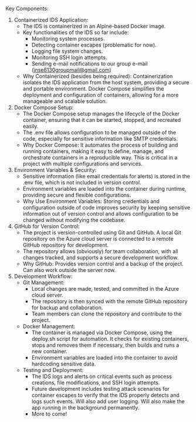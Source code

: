 Key Components:

1. Containerized IDS Application:
    - The IDS is containerized in an Alpine-based Docker image.
    - Key functionalities of the IDS so far include:
        * Monitoring system processes.
        * Detecting container escapes (problematic for now).
        * Logging file system changes.
        * Monitoring SSH login attempts.
        * Sending e-mail notifications to our group e-mail (inse6130groupmail@gmail.com)
    - Why Containerized (besides being required): Containerization isolates the IDS application from the host system, providing a secure and portable environment. Docker Compose simplifies the deployment and configuration of containers, allowing for a more manageable and scalable solution.
3. Docker Compose Setup:
    - The Docker Compose setup manages the lifecycle of the Docker container, ensuring that it can be started, stopped, and recreated easily.
    - The .env file allows configuration to be managed outside of the code, especially for sensitive information like SMTP credentials.
    - Why Docker Compose: It automates the process of building and running containers, making it easy to define, manage, and orchestrate containers in a reproducible way. This is critical in a project with multiple configurations and services.
4. Environment Variables & Security:
    - Sensitive information (like email credentials for alerts) is stored in the .env file, which is not included in version control.
    - Environment variables are loaded into the container during runtime, providing secure and flexible configurations.
    - Why Use Environment Variables: Storing credentials and configuration outside of code improves security by keeping sensitive information out of version control and allows configuration to be changed without modifying the codebase.
5. GitHub for Version Control:
    - The project is version-controlled using Git and GitHub. A local Git repository on the Azure cloud server is connected to a remote GitHub repository for development.
    - The repository allows (obviously) for team collaboration, with all changes tracked, and supports a secure development workflow.
    - Why GitHub: Provides version control and a backup of the project. Can also work outside the server now.
6. Development Workflow:
    - Git Management:
        * Local changes are made, tested, and committed in the Azure cloud server.
        * The repository is then synced with the remote GitHub repository for backup and collaboration.
        * Team members can clone the repository and contribute to the project.
    - Docker Management:
        * The container is managed via Docker Compose, using the deploy.sh script for automation. It checks for existing containers, stops and removes them if necessary, then builds and runs a new container.
        * Environment variables are loaded into the container to avoid hardcoding sensitive data.
    - Testing and Deployment:
        * The IDS logs and alerts on critical events such as process creations, file modifications, and SSH login attempts.
        * Future development includes testing attack scenarios for container escapes to verify that the IDS properly detects and logs such events. Will also add user logging. Will also make the app running in the background permanently.
        * More to come!